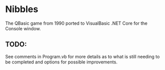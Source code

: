 # Nibbles

The QBasic game from 1990 ported to VisualBasic .NET Core for the Console window.

## TODO:

See comments in Program.vb for more details as to what is still needing to be completed and options for possible improvements.
